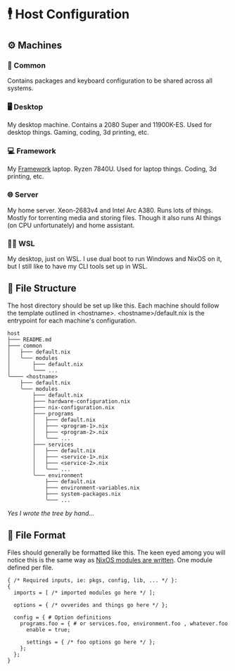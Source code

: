 # 🕴️ Host Configuration

## ⚙️ Machines

### 🔌 Common

Contains packages and keyboard configuration to be shared across all systems.

### 🖥️ Desktop

My desktop machine. Contains a 2080 Super and 11900K-ES. Used for desktop things. Gaming, coding, 3d printing, etc.

### 💻 Framework

My [Framework](https://frame.work/) laptop. Ryzen 7840U. Used for laptop things. Coding, 3d printing, etc.

### 🌐 Server

My home server. Xeon-2683v4 and Intel Arc A380. Runs lots of things. Mostly for torrenting media and storing files. Though it also runs AI things (on CPU unfortunately) and home assistant.

### 🧑‍💻 WSL

My desktop, just on WSL. I use dual boot to run Windows and NixOS on it, but I still like to have my CLI tools set up in WSL.

## 📁 File Structure

The host directory should be set up like this. Each machine should follow the template outlined in \<hostname\>. \<hostname\>/default.nix is the entrypoint for each machine's configuration.

```
host
├─── README.md
├─── common
│   ├─── default.nix
│   ╰─── modules
│       ├─── default.nix
│       ╰─── ...
╰──── <hostname>
    ├─── default.nix
    ╰─── modules
        ├─── default.nix
        ├─── hardware-configuration.nix
        ├─── nix-configuration.nix
        ├─── programs
        │   ├─── default.nix
        │   ├─── <program-1>.nix
        │   ├─── <program-2>.nix
        │   ╰─── ...
        ├─── services
        │   ├─── default.nix
        │   ├─── <service-1>.nix
        │   ├─── <service-2>.nix
        │   ╰─── ...
        ╰─── environment
            ├─── default.nix
            ├─── environment-variables.nix
            ├─── system-packages.nix
            ╰─── ...
```

_Yes I wrote the tree by hand..._

## 📝 File Format

Files should generally be formatted like this. The keen eyed among you will notice this is the same way as [NixOS modules are written](https://nixos.wiki/wiki/NixOS_modules). One module defined per file.

```{nix}
{ /* Required inputs, ie: pkgs, config, lib, ... */ }:
{
  imports = [ /* imported modules go here */ ];

  options = { /* ovverides and things go here */ };

  config = { # Option definitions
    programs.foo = { # or services.foo, environment.foo , whatever.foo
      enable = true;

      settings = { /* foo options go here */ };
    };
  };
}
```
